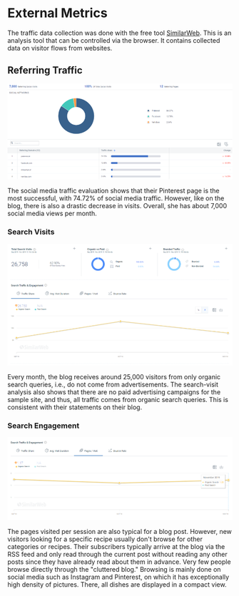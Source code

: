 # External Metrics

The traffic data collection was done with the free tool [SimilarWeb](https://www.similarweb.com/de/). This is an analysis tool that can be controlled via the browser. It contains collected data on visitor flows from websites.

## Referring Traffic

![Referring Traffic](/img/metrics/sample_analytics_9.png)

The social media traffic evaluation shows that their Pinterest page is the most successful, with 74.72% of social media traffic. However, like on the blog, there is also a drastic decrease in visits. Overall, she has about 7,000 social media views per month.

### Search Visits

![Referring Traffic](/img/metrics/sample_analytics_10.png)

Every month, the blog receives around 25,000 visitors from only organic search queries, i.e., do not come from advertisements. The search-visit analysis also shows that there are no paid advertising campaigns for the sample site, and thus, all traffic comes from organic search queries. This is consistent with their statements on their blog.

### Search Engagement

![Referring Traffic](/img/metrics/sample_analytics_11.png)

The pages visited per session are also typical for a blog post. However, new visitors looking for a specific recipe usually don't browse for other categories or recipes. Their subscribers typically arrive at the blog via the RSS feed and only read through the current post without reading any other posts since they have already read about them in advance. Very few people browse directly through the "cluttered blog." Browsing is mainly done on social media such as Instagram and Pinterest, on which it has exceptionally high density of pictures. There, all dishes are displayed in a compact view.
